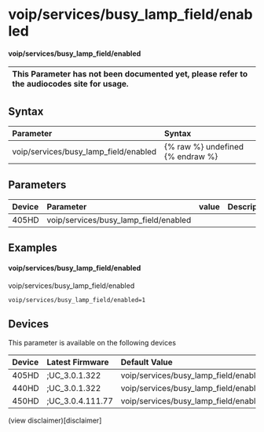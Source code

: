 ﻿---
description: voip/services/busy_lamp_field/enabled
search:
    keywords: ['voip','services','busy_lamp_field','enabled']
---

# voip/services/busy_lamp_field/enabled

#### voip/services/busy_lamp_field/enabled


| This Parameter has not been documented yet, please refer to the audiocodes site for usage.  |
| :--- |

## Syntax
| Parameter | Syntax |
| :--- | :--- |
|voip/services/busy_lamp_field/enabled | {% raw %} undefined {% endraw %} |

## Parameters
|Device|Parameter|value|Description|
|:---|:---|:---|:---|
| 405HD | voip/services/busy_lamp_field/enabled |  |  |

## Examples
#### voip/services/busy_lamp_field/enabled

voip/services/busy_lamp_field/enabled

```
voip/services/busy_lamp_field/enabled=1
```

## Devices
This parameter is available on the following devices

| Device | Latest Firmware | Default Value |
|:---|:---|:---|
| 405HD | ;UC_3.0.1.322 | voip/services/busy_lamp_field/enabled=1 
| 440HD | ;UC_3.0.1.322 | voip/services/busy_lamp_field/enabled=1 
| 450HD | ;UC_3.0.4.111.77 | voip/services/busy_lamp_field/enabled=1 

(view disclaimer)[disclaimer]

